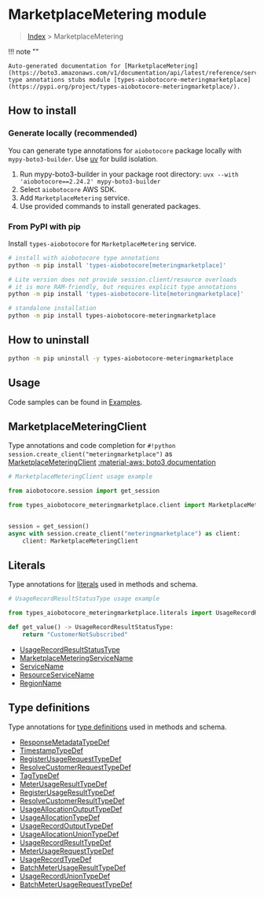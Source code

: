 # MarketplaceMetering module

> [Index](../README.md) > MarketplaceMetering


!!! note ""

    Auto-generated documentation for [MarketplaceMetering](https://boto3.amazonaws.com/v1/documentation/api/latest/reference/services/meteringmarketplace.html#marketplacemetering)
    type annotations stubs module [types-aiobotocore-meteringmarketplace](https://pypi.org/project/types-aiobotocore-meteringmarketplace/).

## How to install

### Generate locally (recommended)

You can generate type annotations for `aiobotocore` package locally with `mypy-boto3-builder`.
Use [uv](https://docs.astral.sh/uv/getting-started/installation/) for build isolation.

1. Run mypy-boto3-builder in your package root directory: `uvx --with 'aiobotocore==2.24.2' mypy-boto3-builder`
1. Select `aiobotocore` AWS SDK.
1. Add `MarketplaceMetering` service.
1. Use provided commands to install generated packages.



### From PyPI with pip

Install `types-aiobotocore` for `MarketplaceMetering` service.

```bash
# install with aiobotocore type annotations
python -m pip install 'types-aiobotocore[meteringmarketplace]'

# Lite version does not provide session.client/resource overloads
# it is more RAM-friendly, but requires explicit type annotations
python -m pip install 'types-aiobotocore-lite[meteringmarketplace]'

# standalone installation
python -m pip install types-aiobotocore-meteringmarketplace
```



## How to uninstall

```bash
python -m pip uninstall -y types-aiobotocore-meteringmarketplace
```

## Usage

Code samples can be found in [Examples](./usage.md).

## MarketplaceMeteringClient

Type annotations and code completion for  `#!python session.create_client("meteringmarketplace")` as [MarketplaceMeteringClient](./client.md)
[:material-aws: boto3 documentation](https://boto3.amazonaws.com/v1/documentation/api/latest/reference/services/meteringmarketplace.html#MarketplaceMetering.Client)

```python
# MarketplaceMeteringClient usage example

from aiobotocore.session import get_session

from types_aiobotocore_meteringmarketplace.client import MarketplaceMeteringClient


session = get_session()
async with session.create_client("meteringmarketplace") as client:
    client: MarketplaceMeteringClient
```








## Literals

Type annotations for [literals](./literals.md) used in methods and schema.

```python
# UsageRecordResultStatusType usage example

from types_aiobotocore_meteringmarketplace.literals import UsageRecordResultStatusType

def get_value() -> UsageRecordResultStatusType:
    return "CustomerNotSubscribed"
```

- [UsageRecordResultStatusType](./literals.md#usagerecordresultstatustype)
- [MarketplaceMeteringServiceName](./literals.md#marketplacemeteringservicename)
- [ServiceName](./literals.md#servicename)
- [ResourceServiceName](./literals.md#resourceservicename)
- [RegionName](./literals.md#regionname)




## Type definitions

Type annotations for [type definitions](./type_defs.md) used in methods and schema.

- [ResponseMetadataTypeDef](./type_defs.md#responsemetadatatypedef)
- [TimestampTypeDef](./type_defs.md#timestamptypedef)
- [RegisterUsageRequestTypeDef](./type_defs.md#registerusagerequesttypedef)
- [ResolveCustomerRequestTypeDef](./type_defs.md#resolvecustomerrequesttypedef)
- [TagTypeDef](./type_defs.md#tagtypedef)
- [MeterUsageResultTypeDef](./type_defs.md#meterusageresulttypedef)
- [RegisterUsageResultTypeDef](./type_defs.md#registerusageresulttypedef)
- [ResolveCustomerResultTypeDef](./type_defs.md#resolvecustomerresulttypedef)
- [UsageAllocationOutputTypeDef](./type_defs.md#usageallocationoutputtypedef)
- [UsageAllocationTypeDef](./type_defs.md#usageallocationtypedef)
- [UsageRecordOutputTypeDef](./type_defs.md#usagerecordoutputtypedef)
- [UsageAllocationUnionTypeDef](./type_defs.md#usageallocationuniontypedef)
- [UsageRecordResultTypeDef](./type_defs.md#usagerecordresulttypedef)
- [MeterUsageRequestTypeDef](./type_defs.md#meterusagerequesttypedef)
- [UsageRecordTypeDef](./type_defs.md#usagerecordtypedef)
- [BatchMeterUsageResultTypeDef](./type_defs.md#batchmeterusageresulttypedef)
- [UsageRecordUnionTypeDef](./type_defs.md#usagerecorduniontypedef)
- [BatchMeterUsageRequestTypeDef](./type_defs.md#batchmeterusagerequesttypedef)

